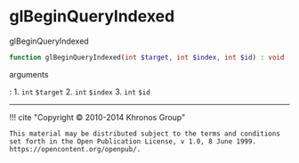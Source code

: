 # glBeginQueryIndexed
glBeginQueryIndexed

```php
function glBeginQueryIndexed(int $target, int $index, int $id) : void
```

arguments

:    1. `int` `$target` 
    2. `int` `$index` 
    3. `int` `$id` 

---
     

!!! cite "Copyright © 2010-2014 Khronos Group"

    This material may be distributed subject to the terms and conditions set forth in the Open Publication License, v 1.0, 8 June 1999. https://opencontent.org/openpub/.
